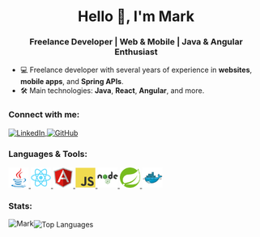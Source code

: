 <h1 align="center">Hello 👋, I'm Mark</h1>
<h3 align="center">Freelance Developer | Web & Mobile | Java & Angular Enthusiast</h3>

- 💻 Freelance developer with several years of experience in **websites**, **mobile apps**, and **Spring APIs**.  
- 🛠️ Main technologies: **Java**, **React**, **Angular**, and more.  

<h3 align="left">Connect with me:</h3>
<p align="left">
  <a href="https://upload.wikimedia.org/wikipedia/commons/thumb/8/81/LinkedIn_icon.svg/1024px-LinkedIn_icon.svg.png" target="blank">
    <img align="center" src="https://raw.githubusercontent.com/rahuldkjain/github-profile-readme-generator/master/src/images/icons/Social/linkedin.svg" alt="LinkedIn" height="30" width="40" />
  </a>
  <a href="https://github.com/M-PROGRAMMATION" target="blank">
    <img align="center" src="https://raw.githubusercontent.com/rahuldkjain/github-profile-readme-generator/master/src/images/icons/Social/github.svg" alt="GitHub" height="30" width="40" />
  </a>
</p>

<h3 align="left">Languages & Tools:</h3>
<p align="left">
  <a href="https://www.java.com" target="_blank" rel="noreferrer">
    <img src="https://raw.githubusercontent.com/devicons/devicon/master/icons/java/java-original.svg" alt="java" width="40" height="40"/>
  </a>
  <a href="https://react.dev" target="_blank" rel="noreferrer">
    <img src="https://raw.githubusercontent.com/devicons/devicon/master/icons/react/react-original.svg" alt="react" width="40" height="40"/>
  </a>
  <a href="https://angular.io" target="_blank" rel="noreferrer">
    <img src="https://raw.githubusercontent.com/devicons/devicon/master/icons/angularjs/angularjs-original.svg" alt="angular" width="40" height="40"/>
  </a>
  <a href="https://developer.mozilla.org/en-US/docs/Web/JavaScript" target="_blank" rel="noreferrer">
    <img src="https://raw.githubusercontent.com/devicons/devicon/master/icons/javascript/javascript-original.svg" alt="javascript" width="40" height="40"/>
  </a>
  <a href="https://nodejs.org" target="_blank" rel="noreferrer">
    <img src="https://raw.githubusercontent.com/devicons/devicon/master/icons/nodejs/nodejs-original-wordmark.svg" alt="nodejs" width="40" height="40"/>
  </a>
  <a href="https://spring.io/projects/spring-boot" target="_blank" rel="noreferrer">
    <img src="https://raw.githubusercontent.com/devicons/devicon/master/icons/spring/spring-original.svg" alt="spring" width="40" height="40"/>
  </a>
  <a href="https://www.docker.com" target="_blank" rel="noreferrer">
    <img src="https://raw.githubusercontent.com/devicons/devicon/master/icons/docker/docker-original.svg" alt="docker" width="40" height="40"/>
  </a>
</p>

<h3 align="left">Stats:</h3>
<p>
  <img align="left" src="https://github-readme-stats.vercel.app/api?username=M-PROGRAMMATION&show_icons=true&theme=dark" alt="Mark" />
  <img align="center" src="https://github-readme-stats.vercel.app/api/top-langs?username=M-PROGRAMMATION&show_icons=true&theme=dark&layout=compact" alt="Top Languages" />
</p>
